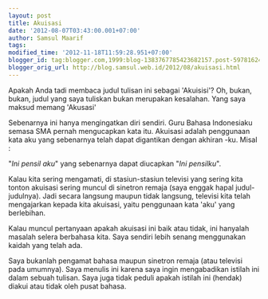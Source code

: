 ```yaml
---
layout: post
title: Akuisasi
date: '2012-08-07T03:43:00.001+07:00'
author: Samsul Maarif
tags: 
modified_time: '2012-11-18T11:59:28.951+07:00'
blogger_id: tag:blogger.com,1999:blog-1383767785423682157.post-5978162475916893759
blogger_orig_url: http://blog.samsul.web.id/2012/08/akuisasi.html
---
```


Apakah Anda tadi membaca judul tulisan ini sebagai 'Akuisisi'? Oh, bukan, bukan, judul yang saya tuliskan bukan merupakan kesalahan. Yang saya maksud memang 'Akusasi'  

Sebenarnya ini hanya mengingatkan diri sendiri. Guru Bahasa Indonesiaku semasa SMA pernah mengucapkan kata itu. Akuisasi adalah penggunaan kata aku yang sebenarnya telah dapat digantikan dengan akhiran -ku. Misal :  

"_Ini pensil aku_" yang sebenarnya dapat diucapkan "_Ini pensilku_".  

Kalau kita sering mengamati, di stasiun-stasiun televisi yang sering kita tonton akuisasi sering muncul di sinetron remaja (saya enggak hapal judul-judulnya). Jadi secara langsung maupun tidak langsung, televisi kita telah mengajarkan kepada kita akuisasi, yaitu penggunaan kata 'aku' yang berlebihan.  

Kalau muncul pertanyaan apakah akuisasi ini baik atau tidak, ini hanyalah masalah selera berbahasa kita. Saya sendiri lebih senang menggunakan kaidah yang telah ada.  

Saya bukanlah pengamat bahasa maupun sinetron remaja (atau televisi pada umumnya). Saya menulis ini karena saya ingin mengabadikan istilah ini dalam sebuah tulisan. Saya juga tidak peduli apakah istilah ini (hendak) diakui atau tidak oleh pusat bahasa.
